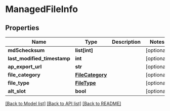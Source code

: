 # ManagedFileInfo

## Properties
Name | Type | Description | Notes
------------ | ------------- | ------------- | -------------
**md5checksum** | **list[int]** |  | [optional] 
**last_modified_timestamp** | **int** |  | [optional] 
**ap_export_url** | **str** |  | [optional] 
**file_category** | [**FileCategory**](FileCategory.md) |  | [optional] 
**file_type** | [**FileType**](FileType.md) |  | [optional] 
**alt_slot** | **bool** |  | [optional] 

[[Back to Model list]](../README.md#documentation-for-models) [[Back to API list]](../README.md#documentation-for-api-endpoints) [[Back to README]](../README.md)

